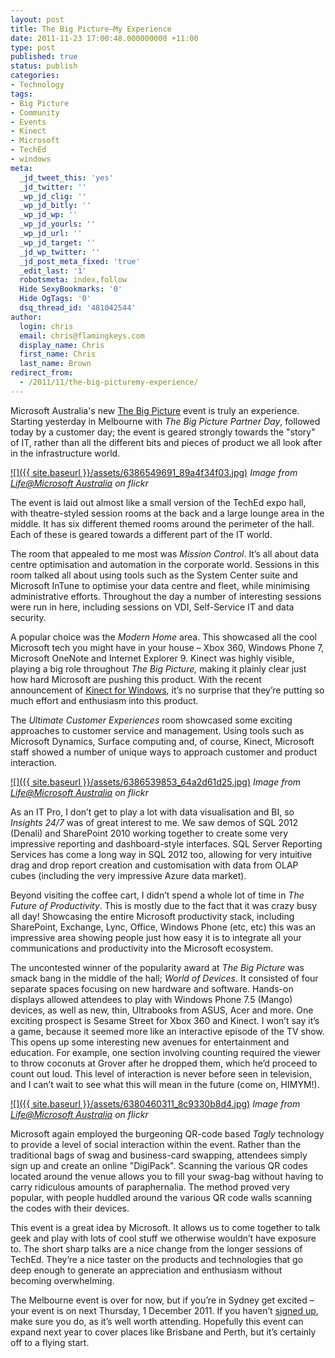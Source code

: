 ```yaml
---
layout: post
title: The Big Picture–My Experience
date: 2011-11-23 17:00:48.000000000 +11:00
type: post
published: true
status: publish
categories:
- Technology
tags:
- Big Picture
- Community
- Events
- Kinect
- Microsoft
- TechEd
- windows
meta:
  _jd_tweet_this: 'yes'
  _jd_twitter: ''
  _wp_jd_clig: ''
  _wp_jd_bitly: ''
  _wp_jd_wp: ''
  _wp_jd_yourls: ''
  _wp_jd_url: ''
  _wp_jd_target: ''
  _jd_wp_twitter: ''
  _jd_post_meta_fixed: 'true'
  _edit_last: '1'
  robotsmeta: index,follow
  Hide SexyBookmarks: '0'
  Hide OgTags: '0'
  dsq_thread_id: '481042544'
author:
  login: chris
  email: chris@flamingkeys.com
  display_name: Chris
  first_name: Chris
  last_name: Brown
redirect_from:
  - /2011/11/the-big-picturemy-experience/
---
```

Microsoft Australia's new [The Big Picture](http://www.microsoft.com/australia/thebigpicture) event is truly an experience. Starting yesterday in Melbourne with *The Big Picture Partner Day*, followed today by a customer day; the event is geared strongly towards the "story" of IT, rather than all the different bits and pieces of product we all look after in the infrastructure world.

[![]({{ site.baseurl }}/assets/6386549691_89a4f34f03.jpg)](http://www.flickr.com/photos/microsoftaustralia/6386549691/)
*Image from <a href="http://www.flickr.com/photos/microsoftaustralia/6386549691/in/set-72157628090071633/" target="_blank">Life@Microsoft Australia</a> on flickr*

The event is laid out almost like a small version of the TechEd expo hall, with theatre-styled session rooms at the back and a large lounge area in the middle. It has six different themed rooms around the perimeter of the hall. Each of these is geared towards a different part of the IT world.

The room that appealed to me most was *Mission Control*. It’s all about data centre optimisation and automation in the corporate world. Sessions in this room talked all about using tools such as the System Center suite and Microsoft InTune to optimise your data centre and fleet, while minimising administrative efforts. Throughout the day a number of interesting sessions were run in here, including sessions on VDI, Self-Service IT and data security.

A popular choice was the *Modern Home* area. This showcased all the cool Microsoft tech you might have in your house – Xbox 360, Windows Phone 7, Microsoft OneNote and Internet Explorer 9. Kinect was highly visible, playing a big role throughout *The Big Picture,* making it plainly clear just how hard Microsoft are pushing this product. With the recent announcement of [Kinect for Windows](http://blogs.msdn.com/b/kinectforwindows/archive/2011/11/03/it-s-official-kinect-for-windows-is-coming-soon.aspx), it’s no surprise that they’re putting so much effort and enthusiasm into this product.

The *Ultimate Customer Experiences* room showcased some exciting approaches to customer service and management. Using tools such as Microsoft Dynamics, Surface computing and, of course, Kinect, Microsoft staff showed a number of unique ways to approach customer and product interaction.

[![]({{ site.baseurl }}/assets/6386539853_64a2d61d25.jpg)](http://www.flickr.com/photos/microsoftaustralia/6386539853/)
*Image from <a href="http://www.flickr.com/photos/microsoftaustralia/6386539853/" target="_blank">Life@Microsoft Australia</a> on flickr*

As an IT Pro, I don’t get to play a lot with data visualisation and BI, so *Insights 24/7* was of great interest to me. We saw demos of SQL 2012 (Denali) and SharePoint 2010 working together to create some very impressive reporting and dashboard-style interfaces. SQL Server Reporting Services has come a long way in SQL 2012 too, allowing for very intuitive drag and drop report creation and customisation with data from OLAP cubes (including the very impressive Azure data market).

Beyond visiting the coffee cart, I didn’t spend a whole lot of time in *The Future of Productivity*. This is mostly due to the fact that it was crazy busy all day! Showcasing the entire Microsoft productivity stack, including SharePoint, Exchange, Lync, Office, Windows Phone (etc, etc) this was an impressive area showing people just how easy it is to integrate all your communications and productivity into the Microsoft ecosystem.

The uncontested winner of the popularity award at *The Big Picture* was smack bang in the middle of the hall; *World of Devices*. It consisted of four separate spaces focusing on new hardware and software. Hands-on displays allowed attendees to play with Windows Phone 7.5 (Mango) devices, as well as new, thin, Ultrabooks from ASUS, Acer and more. One exciting prospect is Sesame Street for Xbox 360 and Kinect. I won’t say it’s a game, because it seemed more like an interactive episode of the TV show. This opens up some interesting new avenues for entertainment and education. For example, one section involving counting required the viewer to throw coconuts at Grover after he dropped them, which he’d proceed to count out loud. This level of interaction is never before seen in television, and I can’t wait to see what this will mean in the future (come on, HIMYM!).

[![]({{ site.baseurl }}/assets/6380460311_8c9330b8d4.jpg)](http://www.flickr.com/photos/microsoftaustralia/6380460311/)
*Image from <a href="http://www.flickr.com/photos/microsoftaustralia/6380460311/" target="_blank">Life@Microsoft Australia</a> on flickr*

Microsoft again employed the burgeoning QR-code based *Tagly* technology to provide a level of social interaction within the event. Rather than the traditional bags of swag and business-card swapping, attendees simply sign up and create an online "DigiPack". Scanning the various QR codes located around the venue allows you to fill your swag-bag without having to carry ridiculous amounts of paraphernalia. The method proved very popular, with people huddled around the various QR code walls scanning the codes with their devices.

This event is a great idea by Microsoft. It allows us to come together to talk geek and play with lots of cool stuff we otherwise wouldn’t have exposure to. The short sharp talks are a nice change from the longer sessions of TechEd. They’re a nice taster on the products and technologies that go deep enough to generate an appreciation and enthusiasm without becoming overwhelming.

The Melbourne event is over for now, but if you’re in Sydney get excited – your event is on next Thursday, 1 December 2011. If you haven’t [signed up](http://www.bigpicture.ms/Register), make sure you do, as it’s well worth attending. Hopefully this event can expand next year to cover places like Brisbane and Perth, but it’s certainly off to a flying start.
